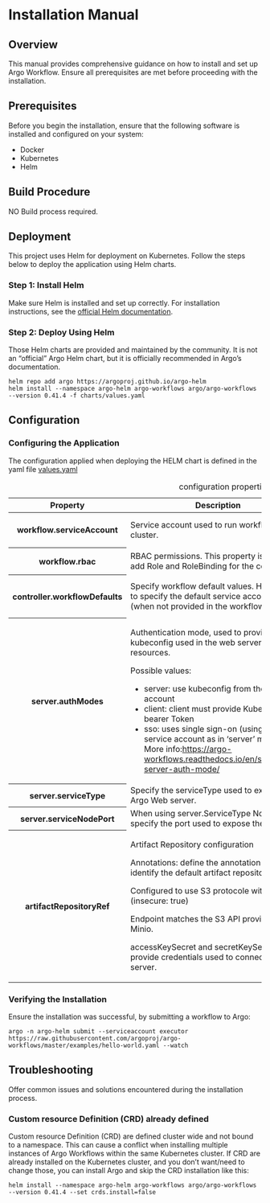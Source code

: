 # Installation Manual

## Overview

This manual provides comprehensive guidance on how to install and set up Argo Workflow. Ensure all prerequisites are met before proceeding with the installation.

## Prerequisites

Before you begin the installation, ensure that the following software is installed and configured on your system:

- Docker
- Kubernetes
- Helm

## Build Procedure

NO Build process required.

## Deployment

This project uses Helm for deployment on Kubernetes. Follow the steps below to deploy the application using Helm charts.

### Step 1: Install Helm

Make sure Helm is installed and set up correctly. For installation instructions, see the [official Helm documentation](https://helm.sh/docs/intro/install/).

### Step 2: Deploy Using Helm


Those Helm charts are provided and maintained by the community. It is not an “official” Argo Helm chart, but it is officially recommended in Argo’s documentation.
```
helm repo add argo https://argoproj.github.io/argo-helm
helm install --namespace argo-helm argo-workflows argo/argo-workflows --version 0.41.4 -f charts/values.yaml
```

## Configuration

### Configuring the Application

The configuration applied when deploying the HELM chart is defined in the yaml file [values.yaml](../charts/values.yaml)


<table>
  <caption>
    configuration properties
  </caption>
  <thead>
    <tr>
      <th scope="col">Property</th>
      <th scope="col">Description</th>
      <th scope="col">Default Value</th>
    </tr>
  </thead>
  <tbody>
    <tr>
      <th scope="row">workflow.serviceAccount</th>
      <td>Service account used to run workflows on the cluster.</td>
      <td><code>workflow:
  serviceAccount:
    create: true
    name: "executor"
</code></td>
    </tr>
    <tr>
      <th scope="row">workflow.rbac</th>
      <td>RBAC permissions. This property is used to add Role and RoleBinding for the controller.</td>
      <td><code>workflow:
  rbac:
    create: true</code></td>
    </tr>
    <tr>
      <th scope="row">controller.workflowDefaults</th>
      <td>Specify workflow default values. Here, used to specify the default service account to use (when not provided in the workflow).</td>
      <td><code>controller:
  workflowDefaults:
    spec:
      serviceAccountName: executor</code></td>
    </tr>
    <tr>
      <th scope="row">server.authModes</th>
      <td><p>Authentication mode, used to provide the kubeconfig used in the web server to manage resources.

Possible values:
- server:  use kubeconfig from the service account
- client: client must provide Kubernetes bearer Token
- sso: uses single sign-on (using the same service account as in ‘server’ mode.
<br/>More info:https://argo-workflows.readthedocs.io/en/stable/argo-server-auth-mode/
</p> </td>
      <td><code>server:
  authModes: [ server ]</code></td>
    </tr>
    <tr>
      <th scope="row"> server.serviceType </th>
      <td> Specify the serviceType used to expose the Argo Web server. </td>
      <td><code>serviceType: NodePort</code></td>
    </tr>
    <tr>
      <th scope="row"> server.serviceNodePort </th>
      <td> When using server.ServiceType NodePort, specify the port used to expose the service. </td>
      <td><code>serviceNodePort: 32747</code></td>
    </tr>
    <tr>
      <th scope="row"> artifactRepositoryRef </th>
      <td> <p>Artifact Repository configuration 

Annotations: define the annotation used to identify the default artifact repository.

Configured to use S3 protocole without TLS (insecure: true)

Endpoint  matches the S3 API provided by Minio.

accessKeySecret and secretKeySecret provide credentials used to connect to the S3 server.</p></td>
      <td><code>artifactRepositoryRef:
artifact-repositories:
annotations:
workflows.argoproj.io/default-artifact-repository: default-artifact-repository
default-artifact-repository:
s3:
bucket: test
insecure: true
endpoint: l-k8s01-master.spb.spacebel.be:30901
accessKeySecret:
name: minio-credentials
key: accessKey
secretKeySecret:
name: minio-credentials
key: secretKey</code></td>
    </tr>
  </tbody>
 
</table>

### Verifying the Installation

Ensure the installation was successful, by submitting a workflow to Argo:

```
argo -n argo-helm submit --serviceaccount executor https://raw.githubusercontent.com/argoproj/argo-workflows/master/examples/hello-world.yaml --watch
```

## Troubleshooting

Offer common issues and solutions encountered during the installation process.

### Custom resource Definition (CRD) already defined
Custom resource Definition (CRD) are defined cluster wide and not bound to a namespace. This can cause a conflict when installing multiple instances of Argo Workflows within the same Kubernetes cluster.
If CRD are already installed on the Kubernetes cluster, and you don’t want/need to change those, you can install Argo and skip the CRD installation like this:
```
helm install --namespace argo-helm argo-workflows argo/argo-workflows --version 0.41.4 --set crds.install=false
```

